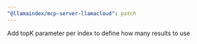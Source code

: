 ```yaml
---
"@llamaindex/mcp-server-llamacloud": patch
---
```


Add topK parameter per index to define how many results to use
